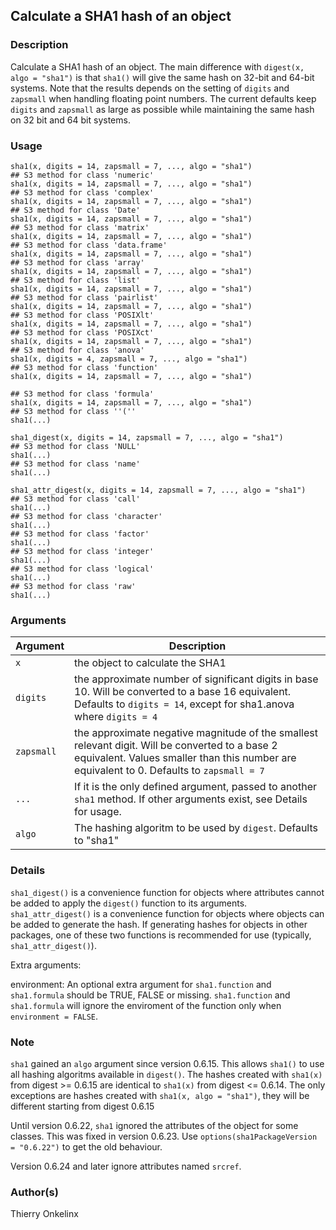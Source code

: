 
## Calculate a SHA1 hash of an object

### Description

Calculate a SHA1 hash of an object. The main difference with
`digest(x, algo = "sha1")` is that `sha1()` will give the same hash on
32-bit and 64-bit systems. Note that the results depends on the setting
of `digits` and `zapsmall` when handling floating point numbers. The
current defaults keep `digits` and `zapsmall` as large as possible while
maintaining the same hash on 32 bit and 64 bit systems.

### Usage

    sha1(x, digits = 14, zapsmall = 7, ..., algo = "sha1")
    ## S3 method for class 'numeric'
    sha1(x, digits = 14, zapsmall = 7, ..., algo = "sha1")
    ## S3 method for class 'complex'
    sha1(x, digits = 14, zapsmall = 7, ..., algo = "sha1")
    ## S3 method for class 'Date'
    sha1(x, digits = 14, zapsmall = 7, ..., algo = "sha1")
    ## S3 method for class 'matrix'
    sha1(x, digits = 14, zapsmall = 7, ..., algo = "sha1")
    ## S3 method for class 'data.frame'
    sha1(x, digits = 14, zapsmall = 7, ..., algo = "sha1")
    ## S3 method for class 'array'
    sha1(x, digits = 14, zapsmall = 7, ..., algo = "sha1")
    ## S3 method for class 'list'
    sha1(x, digits = 14, zapsmall = 7, ..., algo = "sha1")
    ## S3 method for class 'pairlist'
    sha1(x, digits = 14, zapsmall = 7, ..., algo = "sha1")
    ## S3 method for class 'POSIXlt'
    sha1(x, digits = 14, zapsmall = 7, ..., algo = "sha1")
    ## S3 method for class 'POSIXct'
    sha1(x, digits = 14, zapsmall = 7, ..., algo = "sha1")
    ## S3 method for class 'anova'
    sha1(x, digits = 4, zapsmall = 7, ..., algo = "sha1")
    ## S3 method for class 'function'
    sha1(x, digits = 14, zapsmall = 7, ..., algo = "sha1")

    ## S3 method for class 'formula'
    sha1(x, digits = 14, zapsmall = 7, ..., algo = "sha1")
    ## S3 method for class ''(''
    sha1(...)

    sha1_digest(x, digits = 14, zapsmall = 7, ..., algo = "sha1")
    ## S3 method for class 'NULL'
    sha1(...)
    ## S3 method for class 'name'
    sha1(...)

    sha1_attr_digest(x, digits = 14, zapsmall = 7, ..., algo = "sha1")
    ## S3 method for class 'call'
    sha1(...)
    ## S3 method for class 'character'
    sha1(...)
    ## S3 method for class 'factor'
    sha1(...)
    ## S3 method for class 'integer'
    sha1(...)
    ## S3 method for class 'logical'
    sha1(...)
    ## S3 method for class 'raw'
    sha1(...)

### Arguments

| Argument   | Description                                                                                                                                                                                  |
|------------|----------------------------------------------------------------------------------------------------------------------------------------------------------------------------------------------|
| `x`        | the object to calculate the SHA1                                                                                                                                                             |
| `digits`   | the approximate number of significant digits in base 10. Will be converted to a base 16 equivalent. Defaults to `digits = 14`, except for sha1.anova where `digits = 4`                      |
| `zapsmall` | the approximate negative magnitude of the smallest relevant digit. Will be converted to a base 2 equivalent. Values smaller than this number are equivalent to 0. Defaults to `zapsmall = 7` |
| `...`      | If it is the only defined argument, passed to another `sha1` method. If other arguments exist, see Details for usage.                                                                        |
| `algo`     | The hashing algoritm to be used by `digest`. Defaults to "sha1"                                                                                                                              |

### Details

`sha1_digest()` is a convenience function for objects where attributes
cannot be added to apply the `digest()` function to its arguments.
`sha1_attr_digest()` is a convenience function for objects where objects
can be added to generate the hash. If generating hashes for objects in
other packages, one of these two functions is recommended for use
(typically, `sha1_attr_digest()`).

Extra arguments:

environment: An optional extra argument for `sha1.function` and
`sha1.formula` should be TRUE, FALSE or missing. `sha1.function` and
`sha1.formula` will ignore the enviroment of the function only when
`environment = FALSE`.

### Note

`sha1` gained an `algo` argument since version 0.6.15. This allows
`sha1()` to use all hashing algoritms available in `digest()`. The
hashes created with `sha1(x)` from digest \>= 0.6.15 are identical to
`sha1(x)` from digest \<= 0.6.14. The only exceptions are hashes created
with `sha1(x, algo = "sha1")`, they will be different starting from
digest 0.6.15

Until version 0.6.22, `sha1` ignored the attributes of the object for
some classes. This was fixed in version 0.6.23. Use
`options(sha1PackageVersion = "0.6.22")` to get the old behaviour.

Version 0.6.24 and later ignore attributes named `srcref`.

### Author(s)

Thierry Onkelinx

